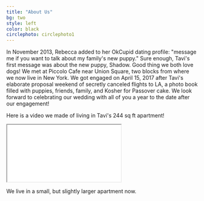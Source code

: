 ```yaml
---
title: "About Us"
bg: two
style: left
color: black
circlephoto: circlephoto1
---
```

In November 2013, Rebecca added to her OkCupid dating profile: "message me if you want to talk about my family's new puppy." Sure enough, Tavi's first message was about the new puppy, Shadow. Good thing we both love dogs! We met at Piccolo Cafe near Union Square, two blocks from where we now live in New York. We got engaged on April 15, 2017 after Tavi's elaborate proposal weekend of secretly canceled flights to LA, a photo book filled with puppies, friends, family, and Kosher for Passover cake. We look forward to celebrating our wedding with all of you a year to the date after our engagement!

Here is a video we made of living in Tavi's 244 sq ft apartment!

<div class="icontain">
  <iframe src="//www.youtube.com/watch?v=xSRJfxEAd-Y" allowfullscreen></iframe>
</div>

We live in a small, but slightly larger apartment now.
